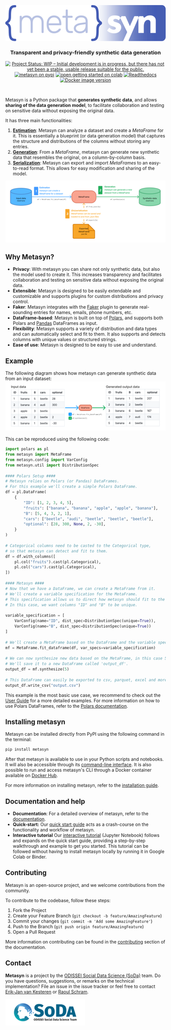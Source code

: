 <p align="center">
  <img src="docs/source/images/logos/blue.svg" width="600px" alt="Metasyn logo"></img>
  <h3 align="center">Transparent and privacy-friendly synthetic data generation</h3>
  <p align="center">
    <span>
        <a href="https://www.repostatus.org/#wip"><img src="https://www.repostatus.org/badges/latest/wip.svg" alt="Project Status: WIP – Initial development is in progress, but there has not yet been a stable, usable release suitable for the public."/></a>
        <a href="https://pypi.org/project/metasyn"><img src="https://img.shields.io/pypi/pyversions/metasyn" alt="metasyn on pypi"></img></a>
        <a href="https://colab.research.google.com/github/sodascience/metasyn/blob/main/examples/getting_started.ipynb"><img src="https://colab.research.google.com/assets/colab-badge.svg" alt="open getting started on colab"></img></a>
        <a href="https://metasyn.readthedocs.io/en/latest/index.html"><img src="https://readthedocs.org/projects/metasyn/badge/?version=latest" alt="Readthedocs"></img></a>
        <a href="https://hub.docker.com/r/sodateam/metasyn"><img src="https://img.shields.io/docker/v/sodateam/metasyn?logo=docker&label=docker&color=blue" alt="Docker image version"></img></a>
    </span>
  </p>
</p>
<br/>


Metasyn is a Python package that **generates synthetic data**, and allows **sharing of the data generation model**, to facilitate collaboration and testing on sensitive data without exposing the original data.

It has three main functionalities:

1. **[Estimation](https://metasynth.readthedocs.io/en/latest/usage/generating_metaframes.html)**: Metasyn can analyze a dataset and create a *MetaFrame* for it. This is essentially a blueprint (or data generation model) that captures the structure and distributions of the columns without storing any entries.
2. **[Generation](https://metasynth.readthedocs.io/en/latest/usage/generating_synthetic_data.html)**: From a *MetaFrame*, metasyn can generate new synthetic data that resembles the original, on a column-by-column basis. 
3. **[Serialization](https://metasynth.readthedocs.io/en/latest/usage/exporting_metaframes.html)**: Metasyn can export and import *MetaFrames* to an easy-to-read format. This allows for easy modification and sharing of the model.


![Metasyn Pipeline](docs/source/images/pipeline_basic.png)

## Why Metasyn?
- **Privacy**: With metasyn you can share not only synthetic data, but also the model used to create it. This increases transparency and facilitates collaboration and testing on sensitive data without exposing the original data.
- **Extensible**: Metasyn is designed to be easily extendable and customizable and supports plugins for custom distributions and privacy control.
- **Faker**: Metasyn integrates with the [Faker](https://faker.readthedocs.io/en/master/) plugin to generate real-sounding entries for names, emails, phone numbers, etc.
- **DataFrame-based**: Metasyn is built on top of [Polars](https://pola.rs/), and supports both Polars and [Pandas](https://pandas.pydata.org/) DataFrames as input.
- **Flexibility**: Metasyn supports a variety of distribution and data types and can automatically select and fit to them. It also supports and detects columns with unique values or structured strings.
- **Ease of use**: Metasyn is designed to be easy to use and understand.

## Example
The following diagram shows how metasyn can generate synthetic data from an input dataset:
![Example input and output](docs/source/images/example_input_output_concise.png)

This can be reproduced using the following code:


```python
import polars as pl
from metasyn import MetaFrame
from metasyn.config import VarConfig
from metasyn.util import DistributionSpec

#### Polars Setup ####
# Metasyn relies on Polars (or Pandas) DataFrames. 
# For this example we'll create a simple Polars DataFrame.
df = pl.DataFrame(
    {
        "ID": [1, 2, 3, 4, 5],
        "fruits": ["banana", "banana", "apple", "apple", "banana"],
        "B": [5, 4, 3, 2, 1],
        "cars": ["beetle", "audi", "beetle", "beetle", "beetle"],
        "optional": [28, 300, None, 2, -30],
    }
)

# Categorical columns need to be casted to the Categorical type,
# so that metasyn can detect and fit to them.
df = df.with_columns([
    pl.col("fruits").cast(pl.Categorical),
    pl.col("cars").cast(pl.Categorical),
])

#### Metasyn ####
# Now that we have a DataFrame, we can create a MetaFrame from it.
# We'll create a variable specification for the MetaFrame. 
# This specification allows us to direct how metasyn should fit to the data. 
# In this case, we want columns "ID" and "B" to be unique.

variable_specification = [
    VarConfig(name="ID", dist_spec=DistributionSpec(unique=True)),
    VarConfig(name="B", dist_spec=DistributionSpec(unique=True))
]

# We'll create a MetaFrame based on the DataFrame and the variable specification.
mf = MetaFrame.fit_dataframe(df, var_specs=variable_specification)

# We can now synthesize new data based on the MetaFrame, in this case 5 rows. 
# We'll save it to a new DataFrame called 'output_df'.
output_df = mf.synthesize(5)

# This DataFrame can easily be exported to csv, parquet, excel and more. E.g. to csv:
output_df.write_csv("output.csv")
```

This example is the most basic use case, we recommend to check out the [User Guide](https://metasyn.readthedocs.io/en/latest/usage/usage.html) for a more detailed examples. For more information on how to use Polars DataFrames, refer to the [Polars documentation](https://pola.rs/).


## Installing metasyn
Metasyn can be installed directly from PyPI using the following command in the terminal:

```sh
pip install metasyn
```

After that metasyn is available to use in your Python scripts and notebooks. It will also be accessible through its [command-line interface](https://metasyn.readthedocs.io/en/latest/usage/cli.html). It is also possible to run and access metasyn's CLI through a Docker container available on [Docker Hub](https://hub.docker.com/r/sodateam/metasyn).  

For more information on installing metasyn, refer to the [installation guide](https://metasyn.readthedocs.io/en/latest/usage/installation.html).


## Documentation and help
- **Documentation**: For a detailed overview of metasyn, refer to the [documentation](https://metasyn.readthedocs.io/en/latest/index.html). 
- **Quick-start:** Our [quick start guide](https://metasyn.readthedocs.io/en/latest/usage/quick_start.html) acts as a crash-course on the functionality and workflow of metasyn.
- **Interactive tutorial** Our [interactive tutorial](https://metasyn.readthedocs.io/en/latest/usage/interactive_tutorials.html) (Jupyter Notebook) follows and expands on the quick start guide, providing a step-by-step walkthrough and example to get you started. This tutorial can be followed without having to install metasyn locally by running it in Google Colab or Binder.

## Contributing
Metasyn is an open-source project, and we welcome contributions from the community.

To contribute to the codebase, follow these steps:
1. Fork the Project
2. Create your Feature Branch (`git checkout -b feature/AmazingFeature`)
3. Commit your changes (`git commit -m 'Add some AmazingFeature'`)
4. Push to the Branch (`git push origin feature/AmazingFeature`)
5. Open a Pull Request

More information on contributing can be found in the [contributing](https://metasyn.readthedocs.io/en/latest/developer/contributing.html) section of the documentation.


## Contact
**Metasyn** is a project by the [ODISSEI Social Data Science (SoDa)](https://odissei-data.nl/nl/soda/) team.
Do you have questions, suggestions, or remarks on the technical implementation? File an issue in the issue tracker or feel free to contact [Erik-Jan van Kesteren](https://github.com/vankesteren) or [Raoul Schram](https://github.com/qubixes).

<img src="docs/source/images/logos/soda.png" alt="SoDa logo" width="250px"/> 
